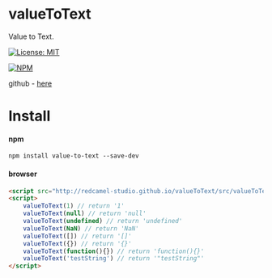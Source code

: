 # valueToText
Value to Text.

[![License: MIT](https://img.shields.io/badge/License-MIT-yellow.svg)](https://opensource.org/licenses/MIT)

[![NPM](https://nodei.co/npm/value-to-text.png)](https://npmjs.org/package/value-to-text)

github - [here](https://github.com/Project-Simple)

# Install 
#### npm 
```npm
npm install value-to-text --save-dev
```
#### browser
```html
<script src="http://redcamel-studio.github.io/valueToText/src/valueToText.js"></script>
<script>
    valueToText(1) // return '1'
    valueToText(null) // return 'null'
    valueToText(undefined) // return 'undefined'
    valueToText(NaN) // return 'NaN'
    valueToText([]) // return '[]'
    valueToText({}) // return '{}'
    valueToText(function(){}) // return 'function(){}'
    valueToText('testString') // return '"testString"'
</script>
```
